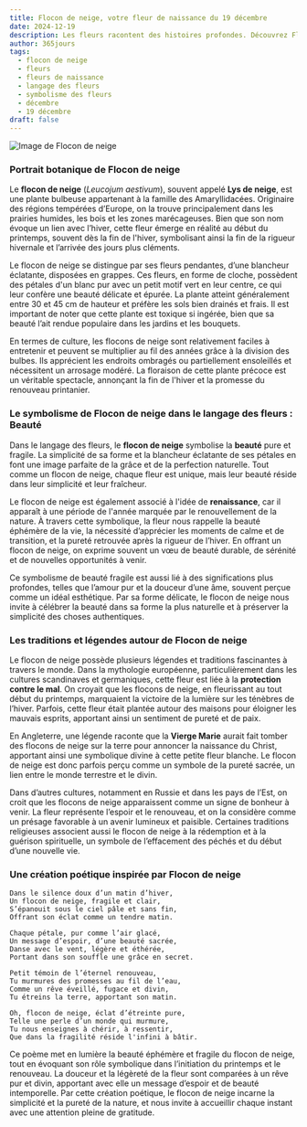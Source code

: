 ```yaml
---
title: Flocon de neige, votre fleur de naissance du 19 décembre
date: 2024-12-19
description: Les fleurs racontent des histoires profondes. Découvrez Flocon de neige, votre fleur de naissance du 19 décembre, ses symboles et récits fascinants. Plongez dans sa signification et son langage unique dans l'art floral.
author: 365jours
tags:
  - flocon de neige
  - fleurs
  - fleurs de naissance
  - langage des fleurs
  - symbolisme des fleurs
  - décembre
  - 19 décembre
draft: false
---
```



![Image de Flocon de neige](https://cdn.pixabay.com/photo/2014/02/26/17/37/snowflake-275367_1280.jpg#center)


### Portrait botanique de Flocon de neige

Le **flocon de neige** (_Leucojum aestivum_), souvent appelé **Lys de neige**, est une plante bulbeuse appartenant à la famille des Amaryllidacées. Originaire des régions tempérées d’Europe, on la trouve principalement dans les prairies humides, les bois et les zones marécageuses. Bien que son nom évoque un lien avec l’hiver, cette fleur émerge en réalité au début du printemps, souvent dès la fin de l'hiver, symbolisant ainsi la fin de la rigueur hivernale et l’arrivée des jours plus cléments.

Le flocon de neige se distingue par ses fleurs pendantes, d’une blancheur éclatante, disposées en grappes. Ces fleurs, en forme de cloche, possèdent des pétales d'un blanc pur avec un petit motif vert en leur centre, ce qui leur confère une beauté délicate et épurée. La plante atteint généralement entre 30 et 45 cm de hauteur et préfère les sols bien drainés et frais. Il est important de noter que cette plante est toxique si ingérée, bien que sa beauté l’ait rendue populaire dans les jardins et les bouquets.

En termes de culture, les flocons de neige sont relativement faciles à entretenir et peuvent se multiplier au fil des années grâce à la division des bulbes. Ils apprécient les endroits ombragés ou partiellement ensoleillés et nécessitent un arrosage modéré. La floraison de cette plante précoce est un véritable spectacle, annonçant la fin de l'hiver et la promesse du renouveau printanier.

### Le symbolisme de Flocon de neige dans le langage des fleurs : Beauté

Dans le langage des fleurs, le **flocon de neige** symbolise la **beauté** pure et fragile. La simplicité de sa forme et la blancheur éclatante de ses pétales en font une image parfaite de la grâce et de la perfection naturelle. Tout comme un flocon de neige, chaque fleur est unique, mais leur beauté réside dans leur simplicité et leur fraîcheur.

Le flocon de neige est également associé à l'idée de **renaissance**, car il apparaît à une période de l'année marquée par le renouvellement de la nature. À travers cette symbolique, la fleur nous rappelle la beauté éphémère de la vie, la nécessité d’apprécier les moments de calme et de transition, et la pureté retrouvée après la rigueur de l’hiver. En offrant un flocon de neige, on exprime souvent un vœu de beauté durable, de sérénité et de nouvelles opportunités à venir.

Ce symbolisme de beauté fragile est aussi lié à des significations plus profondes, telles que l’amour pur et la douceur d’une âme, souvent perçue comme un idéal esthétique. Par sa forme délicate, le flocon de neige nous invite à célébrer la beauté dans sa forme la plus naturelle et à préserver la simplicité des choses authentiques.

### Les traditions et légendes autour de Flocon de neige

Le flocon de neige possède plusieurs légendes et traditions fascinantes à travers le monde. Dans la mythologie européenne, particulièrement dans les cultures scandinaves et germaniques, cette fleur est liée à la **protection contre le mal**. On croyait que les flocons de neige, en fleurissant au tout début du printemps, marquaient la victoire de la lumière sur les ténèbres de l’hiver. Parfois, cette fleur était plantée autour des maisons pour éloigner les mauvais esprits, apportant ainsi un sentiment de pureté et de paix.

En Angleterre, une légende raconte que la **Vierge Marie** aurait fait tomber des flocons de neige sur la terre pour annoncer la naissance du Christ, apportant ainsi une symbolique divine à cette petite fleur blanche. Le flocon de neige est donc parfois perçu comme un symbole de la pureté sacrée, un lien entre le monde terrestre et le divin.

Dans d’autres cultures, notamment en Russie et dans les pays de l’Est, on croit que les flocons de neige apparaissent comme un signe de bonheur à venir. La fleur représente l’espoir et le renouveau, et on la considère comme un présage favorable à un avenir lumineux et paisible. Certaines traditions religieuses associent aussi le flocon de neige à la rédemption et à la guérison spirituelle, un symbole de l’effacement des péchés et du début d’une nouvelle vie.

### Une création poétique inspirée par Flocon de neige

```
Dans le silence doux d’un matin d’hiver,
Un flocon de neige, fragile et clair,
S’épanouit sous le ciel pâle et sans fin,
Offrant son éclat comme un tendre matin.

Chaque pétale, pur comme l’air glacé,
Un message d’espoir, d’une beauté sacrée,
Danse avec le vent, légère et éthérée,
Portant dans son souffle une grâce en secret.

Petit témoin de l’éternel renouveau,
Tu murmures des promesses au fil de l’eau,
Comme un rêve éveillé, fugace et divin,
Tu étreins la terre, apportant son matin.

Oh, flocon de neige, éclat d’étreinte pure,
Telle une perle d’un monde qui murmure,
Tu nous enseignes à chérir, à ressentir,
Que dans la fragilité réside l'infini à bâtir.
```

Ce poème met en lumière la beauté éphémère et fragile du flocon de neige, tout en évoquant son rôle symbolique dans l’initiation du printemps et le renouveau. La douceur et la légèreté de la fleur sont comparées à un rêve pur et divin, apportant avec elle un message d’espoir et de beauté intemporelle. Par cette création poétique, le flocon de neige incarne la simplicité et la pureté de la nature, et nous invite à accueillir chaque instant avec une attention pleine de gratitude.